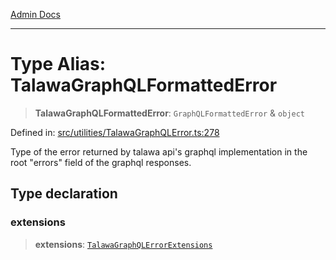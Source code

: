 [Admin Docs](/)

***

# Type Alias: TalawaGraphQLFormattedError

> **TalawaGraphQLFormattedError**: `GraphQLFormattedError` & `object`

Defined in: [src/utilities/TalawaGraphQLError.ts:278](https://github.com/PalisadoesFoundation/talawa-api/blob/5c2e90552414053c7e52a1a2621c3724f43bf6ad/src/utilities/TalawaGraphQLError.ts#L278)

Type of the error returned by talawa api's graphql implementation in the root "errors" field of the graphql responses.

## Type declaration

### extensions

> **extensions**: [`TalawaGraphQLErrorExtensions`](TalawaGraphQLErrorExtensions.md)
